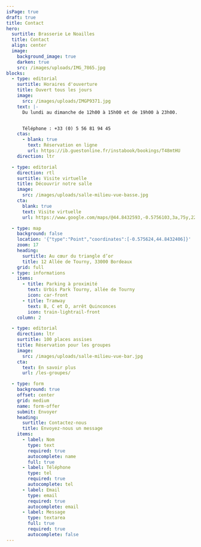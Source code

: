 ```yaml
---
isPage: true
draft: true
title: Contact
hero:
  surtitle: Brasserie Le Noailles
  title: Contact
  align: center
  image:
    background_image: true
    darken: true
    src: /images/uploads/IMG_7865.jpg
blocks:
  - type: editorial
    surtitle: Horaires d'ouverture
    title: Ouvert tous les jours
    image:
      src: /images/uploads/IMGP9371.jpg
    text: |-
      Du lundi au dimanche de 12h00 à 15h00 et de 19h00 à 23h00.


      Téléphone : +33 (0) 5 56 81 94 45
    ctas:
      - blank: true
        text: Réservation en ligne
        url: https://ib.guestonline.fr/instabook/bookings/T48mtHU
    direction: ltr

  - type: editorial
    direction: rtl
    surtitle: Visite virtuelle
    title: Découvrir notre salle
    image:
      src: /images/uploads/salle-milieu-vue-basse.jpg
    cta:
      blank: true
      text: Visite virtuelle
      url: https://www.google.com/maps/@44.8432593,-0.5756103,3a,75y,225h,90t/data=!3m8!1e1!3m6!1shbfmQZsDJ8wAAAQvOsqxqw!2e0!3e2!6s%2F%2Fgeo0.ggpht.com%2Fcbk%3Fpanoid%3DhbfmQZsDJ8wAAAQvOsqxqw%26output%3Dthumbnail%26cb_client%3Dmaps_sv.tactile.gps%26thumb%3D2%26w%3D203%26h%3D100%26yaw%3D225.31219%26pitch%3D0!7i13312!8i6656

  - type: map
    background: false
    location: '{"type":"Point","coordinates":[-0.575624,44.8432406]}'
    zoom: 17
    heading:
      surtitle: Au cœur du triangle d’or
      title: 12 Allée de Tourny, 33000 Bordeaux
    grid: full
  - type: informations
    items:
      - title: Parking à proximité
        text: Urbis Park Tourny, allée de Tourny
        icon: car-front
      - title: Tramway
        text: B, C et D, arrêt Quinconces
        icon: train-lightrail-front
    column: 2

  - type: editorial
    direction: ltr
    surtitle: 100 places assises
    title: Réservation pour les groupes
    image:
      src: /images/uploads/salle-milieu-vue-bar.jpg
    cta:
      text: En savoir plus
      url: /les-groupes/

  - type: form
    background: true
    offset: center
    grid: medium
    name: form-offer
    submit: Envoyer
    heading:
      surtitle: Contactez-nous
      title: Envoyez-nous un message
    items:
      - label: Nom
        type: text
        required: true
        autocomplete: name
        full: true
      - label: Téléphone
        type: tel
        required: true
        autocomplete: tel
      - label: Email
        type: email
        required: true
        autocomplete: email
      - label: Message
        type: textarea
        full: true
        required: true
        autocomplete: false
---
```

